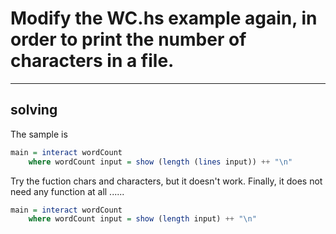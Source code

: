 # Modify the WC.hs example again, in order to print the number of characters in a file.

------

## solving

The sample is

```Haskell
main = interact wordCount
    where wordCount input = show (length (lines input)) ++ "\n"

```

Try the fuction chars and characters, but it doesn't work. Finally, it does not need any function at all ......

```Haskell
main = interact wordCount
    where wordCount input = show (length input) ++ "\n"

```